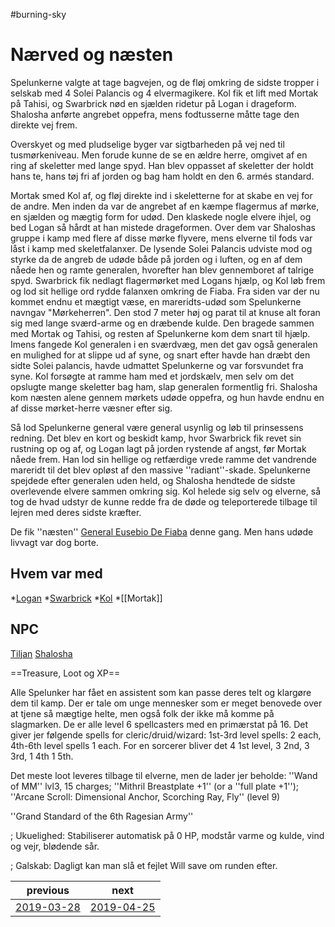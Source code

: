 #burning-sky

# Nærved og næsten 

Spelunkerne valgte at tage bagvejen, og de fløj omkring de sidste tropper i selskab med 4 Solei Palancis og 4 elvermagikere. Kol fik et lift med Mortak på Tahisi, og Swarbrick nød en sjælden ridetur på Logan i drageform. Shalosha anførte angrebet oppefra, mens fodtusserne måtte tage den direkte vej frem.

Overskyet og med pludselige byger var sigtbarheden på vej ned til tusmørkeniveau. Men forude kunne de se en ældre herre, omgivet af en ring af skeletter med lange spyd. Han blev oppasset af skeletter der holdt hans te, hans tøj fri af jorden og bag ham holdt en den 6. armés standard.

Mortak smed Kol af, og fløj direkte ind i skeletterne for at skabe en vej for de andre. Men inden da var de angrebet af en kæmpe flagermus af mørke, en sjælden og mægtig form for udød. Den klaskede nogle elvere ihjel, og bed Logan så hårdt at han mistede drageformen. Over dem var Shaloshas gruppe i kamp med flere af disse mørke flyvere, mens elverne til fods var låst i kamp med skeletfalanxer. De lysende Solei Palancis udviste mod og styrke da de angreb de udøde både på jorden og i luften, og en af dem nåede hen og ramte generalen, hvorefter han blev gennemboret af talrige spyd. Swarbrick fik nedlagt flagermørket med Logans hjælp, og Kol løb frem og lod sit hellige ord rydde falanxen omkring de Fiaba. Fra siden var der nu kommet endnu et mægtigt væse, en mareridts-udød som Spelunkerne navngav "Mørkeherren". Den stod 7 meter høj og parat til at knuse alt foran sig med lange sværd-arme og en dræbende kulde. Den bragede sammen med Mortak og Tahisi, og resten af Spelunkerne kom dem snart til hjælp. Imens fangede Kol generalen i en sværdvæg, men det gav også generalen en mulighed for at slippe ud af syne, og snart efter havde han dræbt den sidte Solei palancis, havde udmattet Spelunkerne og var forsvundet fra syne. Kol forsøgte at ramme ham med et jordskælv, men selv om det opslugte mange skeletter bag ham, slap generalen formentlig fri. Shalosha kom næsten alene gennem mørkets udøde oppefra, og hun havde endnu en af disse mørket-herre væsner efter sig. 

Så lod Spelunkerne general være general usynlig og løb til prinsessens redning. Det blev en kort og beskidt kamp, hvor Swarbrick fik revet sin rustning op og af, og Logan lagt på jorden rystende af angst, før Mortak nåede frem. Han lod sin hellige og retfærdige vrede ramme det vandrende mareridt til det blev opløst af den massive ''radiant''-skade. Spelunkerne spejdede efter generalen uden held, og Shalosha hendtede de sidste overlevende elvere sammen omkring sig. Kol helede sig selv og elverne, så tog de hvad udstyr de kunne redde fra de døde og teleporterede tilbage til lejren med deres sidste kræfter. 

De fik ''næsten'' [General Eusebio De Fiaba](./General%20Eusebio%20De%20Fiaba.md) denne gang. Men hans udøde livvagt var dog borte.   



## Hvem var med
*[Logan](./Logan.md)
*[Swarbrick](./Swarbrick%20Everwood.md)
*[Kol](./Kol%20Hakkavod.md)
*[[Mortak]]



## NPC
[Tiljan](./Tiljan.md)
[Shalosha](./Shalosha.md)

==Treasure, Loot og XP==

Alle Spelunker har fået en assistent som kan passe deres telt og klargøre dem til kamp. Der er tale om unge mennesker som er meget benovede over at tjene så mægtige helte, men også folk der ikke må komme på slagmarken. De er alle level 6 spellcasters med en primærstat på 16. Det giver jer følgende spells for cleric/druid/wizard: 1st-3rd level spells: 2 each, 4th-6th level spells 1 each. For en sorcerer bliver det 4 1st level, 3 2nd, 3 3rd, 1 4th 1 5th.

Det meste loot leveres tilbage til elverne, men de lader jer beholde: ''Wand of MM'' lvl3, 15 charges; ''Mithril Breastplate +1'' (or a ''full plate +1''); ''Arcane Scroll: Dimensional Anchor, Scorching Ray, Fly'' (level 9) 

''Grand Standard of the 6th Ragesian Army''



; Ukuelighed: Stabiliserer automatisk på 0 HP, modstår varme og kulde, vind og vejr, blødende sår.

; Galskab: Dagligt kan man slå et fejlet Will save om runden efter.

| previous | next |
| --- | --- |
| [2019-03-28](./2019-03-28.md) | [2019-04-25](./2019-04-25.md) |
